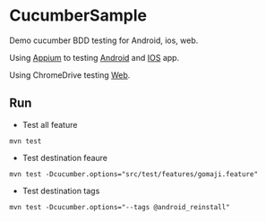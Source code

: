# CucumberSample
Demo cucumber BDD testing for Android, ios, web.

Using [Appium](http://appium.io/) to testing [Android](https://play.google.com/store/apps/details?id=com.wantoto.gomaji2) and [IOS](https://itunes.apple.com/tw/app/gomaji-%E6%9C%80%E5%A4%A7%E5%90%83%E5%96%9D%E7%8E%A9%E6%A8%82%E5%88%B8%E5%B9%B3%E5%8F%B0/id431218690?mt=8) app.

Using ChromeDrive testing [Web](https://hotel.gomaji.com/index.html).

## Run
* Test all feature
```
mvn test
```
* Test destination feaure
```
mvn test -Dcucumber.options="src/test/features/gomaji.feature"
```
* Test destination tags
```
mvn test -Dcucumber.options="--tags @android_reinstall"
```

